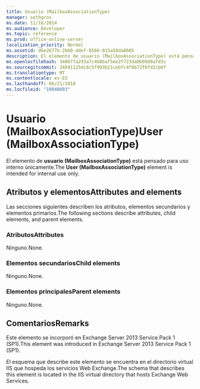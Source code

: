 ```yaml
---
title: Usuario (MailboxAssociationType)
manager: sethgros
ms.date: 11/16/2014
ms.audience: Developer
ms.topic: reference
ms.prod: office-online-server
localization_priority: Normal
ms.assetid: d6e2677b-2b60-4def-8566-015a50da8605
description: El elemento de usuario (MailboxAssociationType) está pensado para uso interno únicamente.
ms.openlocfilehash: 340677a293a7c468baf5ee2f723da0b99d9afd3c
ms.sourcegitcommit: 34041125dc8c5f993b21cebfc4f8b72f0fd2cb6f
ms.translationtype: MT
ms.contentlocale: es-ES
ms.lasthandoff: 06/21/2018
ms.locfileid: "19840893"
---
```

# <a name="user-mailboxassociationtype"></a><span data-ttu-id="765bb-103">Usuario (MailboxAssociationType)</span><span class="sxs-lookup"><span data-stu-id="765bb-103">User (MailboxAssociationType)</span></span>

<span data-ttu-id="765bb-104">El elemento de **usuario (MailboxAssociationType)** está pensado para uso interno únicamente.</span><span class="sxs-lookup"><span data-stu-id="765bb-104">The **User (MailboxAssociationType)** element is intended for internal use only.</span></span> 

## <a name="attributes-and-elements"></a><span data-ttu-id="765bb-105">Atributos y elementos</span><span class="sxs-lookup"><span data-stu-id="765bb-105">Attributes and elements</span></span>

<span data-ttu-id="765bb-106">Las secciones siguientes describen los atributos, elementos secundarios y elementos primarios.</span><span class="sxs-lookup"><span data-stu-id="765bb-106">The following sections describe attributes, child elements, and parent elements.</span></span>
  
### <a name="attributes"></a><span data-ttu-id="765bb-107">Atributos</span><span class="sxs-lookup"><span data-stu-id="765bb-107">Attributes</span></span>

<span data-ttu-id="765bb-108">Ninguno.</span><span class="sxs-lookup"><span data-stu-id="765bb-108">None.</span></span>
  
### <a name="child-elements"></a><span data-ttu-id="765bb-109">Elementos secundarios</span><span class="sxs-lookup"><span data-stu-id="765bb-109">Child elements</span></span>

<span data-ttu-id="765bb-110">Ninguno.</span><span class="sxs-lookup"><span data-stu-id="765bb-110">None.</span></span>
  
### <a name="parent-elements"></a><span data-ttu-id="765bb-111">Elementos principales</span><span class="sxs-lookup"><span data-stu-id="765bb-111">Parent elements</span></span>

<span data-ttu-id="765bb-112">Ninguno.</span><span class="sxs-lookup"><span data-stu-id="765bb-112">None.</span></span>
  
## <a name="remarks"></a><span data-ttu-id="765bb-113">Comentarios</span><span class="sxs-lookup"><span data-stu-id="765bb-113">Remarks</span></span>

<span data-ttu-id="765bb-114">Este elemento se incorporó en Exchange Server 2013 Service Pack 1 (SP1).</span><span class="sxs-lookup"><span data-stu-id="765bb-114">This element was introduced in Exchange Server 2013 Service Pack 1 (SP1).</span></span>
  
<span data-ttu-id="765bb-115">El esquema que describe este elemento se encuentra en el directorio virtual IIS que hospeda los servicios Web Exchange.</span><span class="sxs-lookup"><span data-stu-id="765bb-115">The schema that describes this element is located in the IIS virtual directory that hosts Exchange Web Services.</span></span>
  

